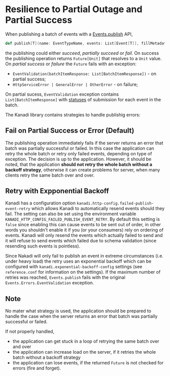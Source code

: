 # Resilience to Partial Outage and Partial Success

When publishing a batch of events with a [Events.publish](https://github.com/zalando-nakadi/kanadi/blob/d77479b5ef4a6837303fe71a9dc625e7bb8c573d/src/main/scala/org/zalando/kanadi/api/EventsInterface.scala#L9) API,

```scala
def publish[T](name: EventTypeName, events: List[Event[T]], fillMetadata: Boolean = true): Future[Unit]
```

the publishing could either _succeed_, _partially succeed_ or _fail_. On success the publishing operation returns `Future[Unit]` that resolves to a `Unit` value. On _partial success_ or _failure_ the `Future` fails with an exception:

- `EventValidation(batchItemResponse: List[BatchItemResponse])` - on partial success;
- `HttpServiceError | GeneralError | OtherError` - on failure;

On partial sucess, `EventValidation` exception contains `List[BatchItemResponse]` with [statuses](https://nakadi.io/manual.html#definition_BatchItemResponse) of submission for each event in the batch.

The Kanadi library contains strategies to handle publishig errors:

## Fail on Partial Success or Error (Default)

The publishing operation immediately fails if the server returns an error that batch was partially successful or failed.
In this case the application can retry the whole batch or retry only failed events, depending on type of exception.
The decision is up to the application. However, it should be noted, that the application **should not retry the whole batch without a backoff strategy**, otherwise it can create problems for server, when many clients retry the same batch over and over.

## Retry with Expponential Backoff

Kanadi has a configuration option `kanadi.http-config.failed-publish-event-retry` which allows Kanadi to automatically
resend events should they fail. The setting can also be set using the environment variable
`KANADI_HTTP_CONFIG_FAILED_PUBLISH_EVENT_RETRY`. By default this setting is `false` since enabling this can cause
events to be sent out of order, in other words you shouldn't enable it if you (or your consumers) rely on ordering
of events. Kanadi will only resend the events which actually failed to send and it will refuse to send
events which failed due to schema validation (since resending such events is pointless).

Since Nakadi will only fail to publish an event in extreme circumstances (i.e. under heavy load) the retry
uses an exponential backoff which can be configured with `kanadi.exponential-backoff-config` settings (see
`reference.conf` for information on the settings). If the maximum number of retries was reached, `Events.publish`
fails with the original `Events.Errors.EventValidation` exception.

## Note

No mater what strategy is used, the application should be prepared to handle the case when the server returns an error that batch was partially successful or failed.

If not properly handled,

- the application can get stuck in a loop of retrying the same batch over and over
- the application can increase load on the server, if it retries the whole batch without a backoff strategy
- the application can lose events, if the returned `Future` is not checked for errors (fire and forget).
